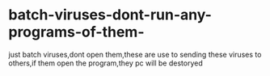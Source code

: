 # batch-viruses-dont-run-any-programs-of-them-
just batch viruses,dont open them,these are use to sending these viruses to others,if them open the program,they pc will be destoryed

